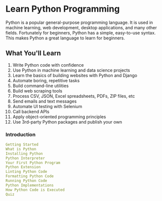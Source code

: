 # Learn Python Programming

Python is a popular general-purpose programming language. It is used in machine learning, web development, desktop applications, and many other fields. Fortunately for beginners, Python has a simple, easy-to-use syntax. This makes Python a great language to learn for beginners.

## What You'll Learn

1. Write Python code with confidence
2. Use Python in machine learning and data science projects
3. Learn the basics of building websites with Python and Django
4. Automate boring, repetitive tasks
5. Build command-line utilities
6. Build web scraping tools
7. Process CSV, JSON, Excel spreadsheets, PDFs, ZIP files, etc
8. Send emails and text messages
9. Automate UI testing with Selenium
10. Call backend APIs
11. Apply object-oriented programming principles
12. Use 3rd-party Python packages and publish your own


### Introduction
```yml
Getting Started
What is Python
Installing Python
Python Interpreter
Your First Python Program
Python Extension
Linting Python Code
Formatting Python Code
Running Python Code
Python Implementations
How Python Code is Executed
Quiz
```
```yml


